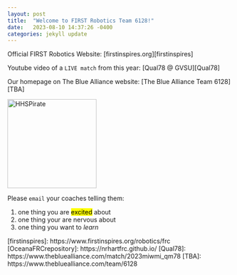 ```yaml
---
layout: post
title:  "Welcome to FIRST Robotics Team 6128!"
date:   2023-08-10 14:37:26 -0400
categories: jekyll update
---
```

Official FIRST Robotics Website: [firstinspires.org][firstinspires]

Youtube video of a `LIVE match` from this year: [Qual78 @ GVSU][Qual78]

Our homepage on The Blue Alliance website: [The Blue Alliance Team 6128][TBA]

<!-- Website source code for Oceana County FRC: [FRC Team 6128 Repository][OceanaFRCrepository] -->
<img src="https://s3-us-west-2.amazonaws.com/sportshub2-uploads-prod/files/sites/893/2018/09/26151545/HPS_Pirate_RGB.png" alt="HHSPirate" width="200">

Please `email` your coaches telling them:
<ol>
    <li>one thing you are <mark>excited</mark> about</li>
    <li>one thing your are nervous about</li>
    <li>one thing you want to <em>learn</em></li>
</ol>
[firstinspires]: https://www.firstinspires.org/robotics/frc
[OceanaFRCrepository]: https://nrhartfrc.github.io/
[Qual78]: https://www.thebluealliance.com/match/2023miwmi_qm78
[TBA]: https://www.thebluealliance.com/team/6128
